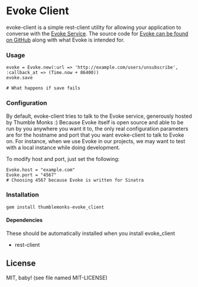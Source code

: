 # Evoke Client

evoke-client is a simple rest-client utility for allowing your application to converse with the [Evoke Service](http://evoke.thumblemonks.com). The source code for [Evoke can be found on GitHub](http://github.com/thumblemonks/evoke) along with what Evoke is intended for.

### Usage

    evoke = Evoke.new(:url => 'http://example.com/users/unsubscribe', :callback_at => (Time.now + 86400))
    evoke.save
    
    # What happens if save fails

### Configuration

By default, evoke-client tries to talk to the Evoke service, generously hosted by Thumble Monks :) Because Evoke itself is open source and able to be run by you anywhere you want it to, the only real configuration parameters are for the hostname and port that you want evoke-client to talk to Evoke on. For instance, when we use Evoke in our projects, we may want to test with a local instance while doing development.

To modify host and port, just set the following:

    Evoke.host = "example.com"
    Evoke.port = "4567"
    # Choosing 4567 because Evoke is written for Sinatra

### Installation

    gem install thumblemonks-evoke_client

#### Dependencies

These should be automatically installed when you install evoke_client

* rest-client

## License

MIT, baby! (see file named MIT-LICENSE)
